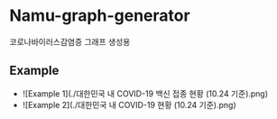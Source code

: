 # Namu-graph-generator
코로나바이러스감염증 그래프 생성용

## Example
 - ![Example 1](./대한민국 내 COVID-19 백신 접종 현황 (10.24 기준).png)
 - ![Example 2](./대한민국 내 COVID-19 현황 (10.24 기준).png)
